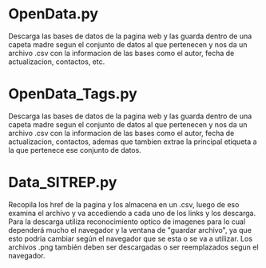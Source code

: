 # OpenData.py
Descarga las bases de datos de la pagina web y las guarda dentro de una capeta madre segun el conjunto de datos al que pertenecen y nos da un archivo
.csv con la informacion de las bases como el autor, fecha de actualizacion, contactos, etc.

# OpenData_Tags.py 
Descarga las bases de datos de la pagina web y las guarda dentro de una capeta madre segun el conjunto de datos al que pertenecen y nos da un archivo
.csv con la informacion de las bases como el autor, fecha de actualizacion, contactos, ademas que tambien extrae la principal etiqueta a la que pertenece
ese conjunto de datos.

# Data_SITREP.py
Recopila los href de la pagina y los almacena en un .csv, luego de eso examina el archivo y va accediendo a cada uno de los links y los descarga. Para la 
descarga utiliza reconocimiento optico de imagenes para lo cual dependerá mucho el navegador y la ventana de "guardar archivo", ya que esto podria cambiar 
según el navegador que se esta o se va a utilizar. Los archivos .png también deben ser descargadas o ser reemplazados segun el navegador.
